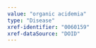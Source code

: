 ```yaml
---
value: "organic acidemia"
type: "Disease"
xref-identifier: "0060159"
xref-dataSource: "DOID"
---
```

